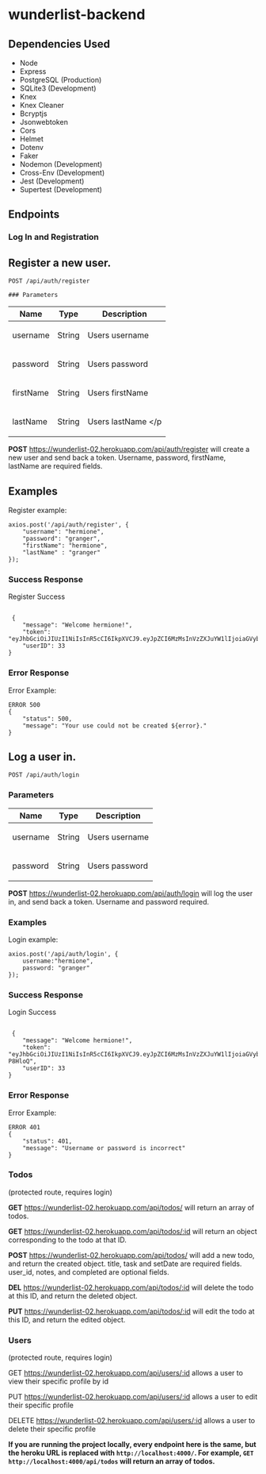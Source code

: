 # wunderlist-backend

## Dependencies Used

- Node
- Express
- PostgreSQL (Production)
- SQLite3 (Development)
- Knex
- Knex Cleaner
- Bcryptjs
- Jsonwebtoken
- Cors
- Helmet
- Dotenv
- Faker
- Nodemon (Development)
- Cross-Env (Development)
- Jest (Development)
- Supertest (Development)

## Endpoints

### Log In and Registration

## Register a new user.

    POST /api/auth/register

    ### Parameters

| Name       | Type   | Description                                              |
| ---------- | ------ | -------------------------------------------------------- |
| username   | String | <p>Users username</p>                                       |
| password   | String | <p>Users password</p>                                    |
| firstName  | String | <p>Users firstName </p>                                    |
| lastName   | String | <p>Users lastName </p

**POST** https://wunderlist-02.herokuapp.com/api/auth/register will create a new user and send back a token. Username, password, firstName, lastName are required fields.

## Examples

Register example:

```
axios.post('/api/auth/register', {
    "username": "hermione",
	"password": "granger",
	"firstName": "hermione",
 	"lastName" : "granger"
});
```

### Success Response

Register Success

```

 {
    "message": "Welcome hermione!",
    "token": "eyJhbGciOiJIUzI1NiIsInR5cCI6IkpXVCJ9.eyJpZCI6MzMsInVzZXJuYW1lIjoiaGVybWlvbmUiLCJpYXQiOjE1NjE0MTU1ODQsImV4cCI6MTU2MjAyMDM4NH0.LQLEDiljVklxF4gZOyNlLJ6SZuM7509Ko5rK_Ql2X4w",
    "userID": 33
}
```

### Error Response

Error Example:

```
ERROR 500
{
    "status": 500,
    "message": "Your use could not be created ${error}."
}
```

## Log a user in.

    POST /api/auth/login

### Parameters

| Name     | Type   | Description                |
| -------- | ------ | -------------------------- |
| username | String | <p>Users username</p> |
| password | String | <p>Users password</p>      |


**POST** https://wunderlist-02.herokuapp.com/api/auth/login will log the user in, and send back a token. Username and password required.

### Examples

Login example:

```
axios.post('/api/auth/login', {
    username:"hermione",
    password: "granger"
});
```

### Success Response

Login Success

```

 {
    "message": "Welcome hermione!",
    "token": "eyJhbGciOiJIUzI1NiIsInR5cCI6IkpXVCJ9.eyJpZCI6MzMsInVzZXJuYW1lIjoiaGVybWlvbmUiLCJpYXQiOjE1NjE0MTU2OTQsImV4cCI6MTU2MjAyMDQ5NH0.rwTCYJ97VA7IvxT0D2uwY3yHljUr0EPNlKQv-P8HloQ",
    "userID": 33
}
```

### Error Response

Error Example:

```
ERROR 401
{
    "status": 401,
    "message": "Username or password is incorrect"
}
```


### Todos
(protected route, requires login)

**GET** https://wunderlist-02.herokuapp.com/api/todos/ will return an array of todos.

**GET** https://wunderlist-02.herokuapp.com/api/todos/:id will return an object corresponding to the todo at that ID.

**POST** https://wunderlist-02.herokuapp.com/api/todos/ will add a new todo, and return the created object. title, task and setDate are required fields. user_id, notes, and completed are optional fields.

**DEL** https://wunderlist-02.herokuapp.com/api/todos/:id will delete the todo at this ID, and return the deleted object.

**PUT** https://wunderlist-02.herokuapp.com/api/todos/:id will edit the todo at this ID, and return the edited object.


### Users
(protected route, requires login)

GET  https://wunderlist-02.herokuapp.com/api/users/:id allows a user to view their specific profile by id

PUT  https://wunderlist-02.herokuapp.com/api/users/:id allows a user to edit their specific profile

DELETE https://wunderlist-02.herokuapp.com/api/users/:id allows a user to delete their specific profile


**If you are running the project locally, every endpoint here is the same, but the heroku URL is replaced with `http://localhost:4000/`. For example, `GET` `http://localhost:4000/api/todos` will return an array of todos.**